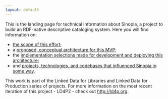 ```yaml
---
layout: default
---
```


This is the landing page for technical information about Sinopia, a project to build an RDF-native descriptive cataloging system. Here you will find information on:
* [the scope of this effort](mvp.html);
* a [proposed, conceptual architecture for this MVP](architecture.html);
* the [implementation selections made for development and deploying this architecture](implementation.html);
* and [projects, technologies, and codebases that influenced Sinopia in some way](influences.html).

This work is part of the Linked Data for Libraries and Linked Data for Production series of projects. For more information on the most recent iteration of this project - LD4P2 - check out http://ld4p.org.
